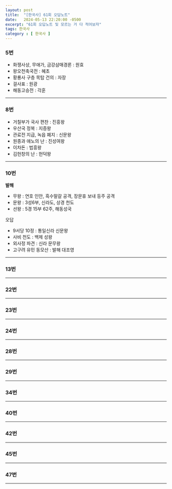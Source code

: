 ```yaml
---
layout: post
title:  "[한국사] 61회 오답노트"
date:   2024-05-13 22:20:00 -0500
excerpt: "61회 오답노트 및 모르는 거 다 적어보자"
tags: 한국사
category : [ 한국사 ]
---
```



### 5번

+ 화쟁사상, 무애가, 금강삼매경론 : 원효
+ 왕오천축국전 : 혜초
+ 황룡사 구층 목탑 건의 : 자장
+ 걸사표 : 원광
+ 해동고승전 : 각훈

---

### 8번

+ 거칠부가 국사 편찬 : 진흥왕
+ 우산국 정복 : 지증왕
+ 관료전 지급, 녹읍 폐지 : 신문왕
+ 원종과 애노의 난 : 진성여왕
+ 이차돈 : 법흥왕
+ 김헌창의 난 : 헌덕왕

---

### 10번

**발해**  
+ 무왕 : 연호 인안, 흑수말갈 공격, 장문휴 보내 등주 공격
+ 문왕 : 3성6부, 신라도, 상경 천도
+ 선왕 : 5경 15부 62주, 해동성국

오답  
+ 9서당 10정 : 통일신라 신문왕
+ 사비 천도 : 백제 성왕
+ 외사정 파견 : 신라 문무왕
+ 고구려 유민 동모산 : 발해 대조영

---

### 13번



---

### 22번



---

### 23번



---

### 24번



---

### 28번



---

### 29번



---

### 34번



---

### 40번



---

### 42번



---

### 45번



---

### 47번



---
